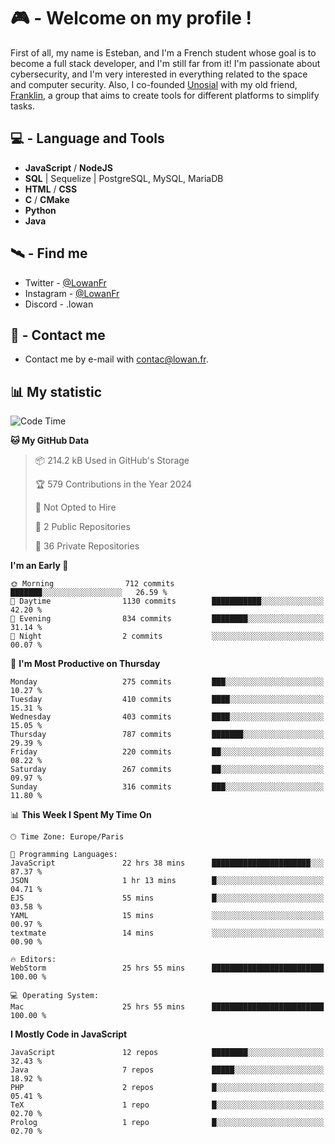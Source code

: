 # 🎮 - Welcome on my profile !
First of all, my name is Esteban, and I'm a French student whose goal is to become a full stack developer, and I'm still far from it!
I'm passionate about cybersecurity, and I'm very interested in everything related to the space and computer security.
Also, I co-founded [Unosial](https://github.com/Unosial) with my old friend, [Franklin](https://github.com/AbaFranklin/), a group that aims to create tools for different platforms to simplify tasks. 



## 💻 - Language and Tools
- **JavaScript** / **NodeJS**
- **SQL** | Sequelize | PostgreSQL, MySQL, MariaDB
- **HTML** / **CSS**
- **C** / **CMake**
- **Python**
- **Java**

## 🛰️ - Find me

 - Twitter - [@LowanFr](https://twitter.com/LowanFr/)
 - Instagram - [@LowanFr](https://instagram.com/LowanFr)
 - Discord -  .lowan
 
## 📡 - Contact me
 - Contact me by e-mail with [contac@lowan.fr](mailto:contact@lowan.fr).

## 📊 My statistic
<!--START_SECTION:waka-->
![Code Time](http://img.shields.io/badge/Code%20Time-1%2C070%20hrs%2026%20mins-blue)

**🐱 My GitHub Data** 

> 📦 214.2 kB Used in GitHub's Storage 
 > 
> 🏆 579 Contributions in the Year 2024
 > 
> 🚫 Not Opted to Hire
 > 
> 📜 2 Public Repositories 
 > 
> 🔑 36 Private Repositories 
 > 
**I'm an Early 🐤** 

```text
🌞 Morning                712 commits         ███████░░░░░░░░░░░░░░░░░░   26.59 % 
🌆 Daytime                1130 commits        ███████████░░░░░░░░░░░░░░   42.20 % 
🌃 Evening                834 commits         ████████░░░░░░░░░░░░░░░░░   31.14 % 
🌙 Night                  2 commits           ░░░░░░░░░░░░░░░░░░░░░░░░░   00.07 % 
```
📅 **I'm Most Productive on Thursday** 

```text
Monday                   275 commits         ███░░░░░░░░░░░░░░░░░░░░░░   10.27 % 
Tuesday                  410 commits         ████░░░░░░░░░░░░░░░░░░░░░   15.31 % 
Wednesday                403 commits         ████░░░░░░░░░░░░░░░░░░░░░   15.05 % 
Thursday                 787 commits         ███████░░░░░░░░░░░░░░░░░░   29.39 % 
Friday                   220 commits         ██░░░░░░░░░░░░░░░░░░░░░░░   08.22 % 
Saturday                 267 commits         ██░░░░░░░░░░░░░░░░░░░░░░░   09.97 % 
Sunday                   316 commits         ███░░░░░░░░░░░░░░░░░░░░░░   11.80 % 
```


📊 **This Week I Spent My Time On** 

```text
🕑︎ Time Zone: Europe/Paris

💬 Programming Languages: 
JavaScript               22 hrs 38 mins      ██████████████████████░░░   87.37 % 
JSON                     1 hr 13 mins        █░░░░░░░░░░░░░░░░░░░░░░░░   04.71 % 
EJS                      55 mins             █░░░░░░░░░░░░░░░░░░░░░░░░   03.58 % 
YAML                     15 mins             ░░░░░░░░░░░░░░░░░░░░░░░░░   00.97 % 
textmate                 14 mins             ░░░░░░░░░░░░░░░░░░░░░░░░░   00.90 % 

🔥 Editors: 
WebStorm                 25 hrs 55 mins      █████████████████████████   100.00 % 

💻 Operating System: 
Mac                      25 hrs 55 mins      █████████████████████████   100.00 % 
```

**I Mostly Code in JavaScript** 

```text
JavaScript               12 repos            ████████░░░░░░░░░░░░░░░░░   32.43 % 
Java                     7 repos             █████░░░░░░░░░░░░░░░░░░░░   18.92 % 
PHP                      2 repos             █░░░░░░░░░░░░░░░░░░░░░░░░   05.41 % 
TeX                      1 repo              █░░░░░░░░░░░░░░░░░░░░░░░░   02.70 % 
Prolog                   1 repo              █░░░░░░░░░░░░░░░░░░░░░░░░   02.70 % 
```




<!--END_SECTION:waka-->
